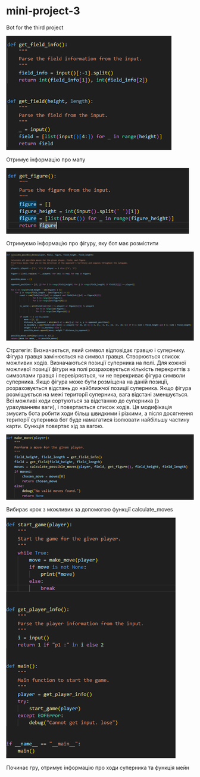 # mini-project-3
Bot for the third project

![Alt text](image-1.png)

Отримує інформацію про мапу

![Alt text](image-2.png)

Отримуємо інформацію про фігуру, яку бот має розмістити


![Alt text](image-3.png)


Стратегія:
Визначається, який символ відповідає гравцю і супернику.
Фігура гравця замінюється на символ гравця.
Створюється список можливих ходів.
Визначаються позиції суперника на полі.
Для кожної можливої позиції фігури на полі розраховується кількість перекриттів з символами гравця і перевіряється, чи не перекриває фігура символи суперника.
Якщо фігура може бути розміщена на даній позиції, розраховується відстань до найближчої позиції суперника. Якщо фігура розміщується на межі території суперника, вага відстані зменшується.
Всі можливі ходи сортуються за відстанню до суперника (з урахуванням ваги), і повертається список ходів.
Ця модифікація змусить бота робити ходи більш швидкими і різкими, а після досягнення території суперника бот буде намагатися ізолювати найбільшу частину карти.
Функція повертає хід за вагою.

![Alt text](image-4.png)

Вибирає крок з можливих за допомогою функції calculate_moves

![Alt text](image-5.png)

Починає гру, отримує інформацію про ходи суперника та функція мейн